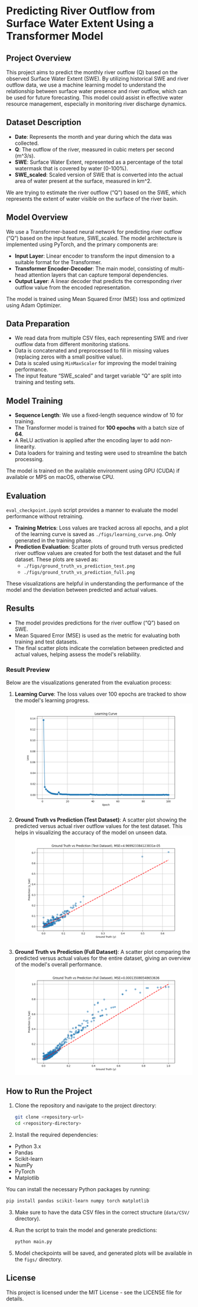 # Predicting River Outflow from Surface Water Extent Using a Transformer Model

## Project Overview

This project aims to predict the monthly river outflow (Q) based on the observed Surface Water Extent (SWE). By utilizing historical SWE and river outflow data, we use a machine learning model to understand the relationship between surface water presence and river outflow, which can be used for future forecasting. This model could assist in effective water resource management, especially in monitoring river discharge dynamics.

## Dataset Description

- **Date**: Represents the month and year during which the data was collected.
- **Q**: The outflow of the river, measured in cubic meters per second (m^3/s).
- **SWE**: Surface Water Extent, represented as a percentage of the total watermask that is covered by water (0-100%).
- **SWE_scaled**: Scaled version of SWE that is converted into the actual area of water present at the surface, measured in km^2.

We are trying to estimate the river outflow (“Q”) based on the SWE, which represents the extent of water visible on the surface of the river basin.

## Model Overview

We use a Transformer-based neural network for predicting river outflow (“Q”) based on the input feature, SWE_scaled. The model architecture is implemented using PyTorch, and the primary components are:

- **Input Layer**: Linear encoder to transform the input dimension to a suitable format for the Transformer.
- **Transformer Encoder-Decoder**: The main model, consisting of multi-head attention layers that can capture temporal dependencies.
- **Output Layer**: A linear decoder that predicts the corresponding river outflow value from the encoded representation.

The model is trained using Mean Squared Error (MSE) loss and optimized using Adam Optimizer.

## Data Preparation

- We read data from multiple CSV files, each representing SWE and river outflow data from different monitoring stations.
- Data is concatenated and preprocessed to fill in missing values (replacing zeros with a small positive value).
- Data is scaled using `MinMaxScaler` for improving the model training performance.
- The input feature “SWE_scaled” and target variable “Q” are split into training and testing sets.

## Model Training

- **Sequence Length**: We use a fixed-length sequence window of 10 for training.
- The Transformer model is trained for **100 epochs** with a batch size of **64**.
- A ReLU activation is applied after the encoding layer to add non-linearity.
- Data loaders for training and testing were used to streamline the batch processing.

The model is trained on the available environment using GPU (CUDA) if available or MPS on macOS, otherwise CPU.

## Evaluation

`eval_checkpoint.ipynb` script provides a manner to evaluate the model performance without retraining. 

- **Training Metrics**: Loss values are tracked across all epochs, and a plot of the learning curve is saved as `./figs/learning_curve.png`. Only generated in the training phase.
- **Prediction Evaluation**: Scatter plots of ground truth versus predicted river outflow values are created for both the test dataset and the full dataset. These plots are saved as:
  - `./figs/ground_truth_vs_prediction_test.png`
  - `./figs/ground_truth_vs_prediction_full.png`

These visualizations are helpful in understanding the performance of the model and the deviation between predicted and actual values.

## Results

- The model provides predictions for the river outflow (“Q”) based on SWE.
- Mean Squared Error (MSE) is used as the metric for evaluating both training and test datasets.
- The final scatter plots indicate the correlation between predicted and actual values, helping assess the model's reliability.

### Result Preview

Below are the visualizations generated from the evaluation process:

1. **Learning Curve**: The loss values over 100 epochs are tracked to show the model's learning progress. ![Learning Curve](./figs/learning_curve.png)

2. **Ground Truth vs Prediction (Test Dataset)**: A scatter plot showing the predicted versus actual river outflow values for the test dataset. This helps in visualizing the accuracy of the model on unseen data. ![Ground Truth vs Prediction (Test Dataset)](./figs/ground_truth_vs_prediction_test.png)

3. **Ground Truth vs Prediction (Full Dataset)**: A scatter plot comparing the predicted versus actual values for the entire dataset, giving an overview of the model's overall performance. ![Ground Truth vs Prediction (Full Dataset)](./figs/ground_truth_vs_prediction_full.png)

## How to Run the Project

1. Clone the repository and navigate to the project directory:
   ```bash
   git clone <repository-url>
   cd <repository-directory>
   ```

2. Install the required dependencies:

- Python 3.x
- Pandas
- Scikit-learn
- NumPy
- PyTorch
- Matplotlib

You can install the necessary Python packages by running:
```bash
pip install pandas scikit-learn numpy torch matplotlib
```

3. Make sure to have the data CSV files in the correct structure (`data/CSV/` directory).

4. Run the script to train the model and generate predictions:
   ```bash
   python main.py
   ```

5. Model checkpoints will be saved, and generated plots will be available in the `figs/` directory.

## License

This project is licensed under the MIT License - see the LICENSE file for details.
